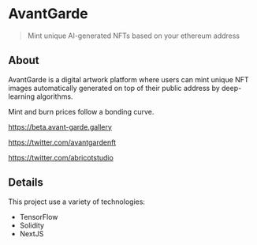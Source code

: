 # AvantGarde

> Mint unique AI-generated NFTs based on your ethereum address

## About

AvantGarde is a digital artwork platform where users can mint unique NFT images automatically generated on top of their public address by deep-learning algorithms.

Mint and burn prices follow a bonding curve.

https://beta.avant-garde.gallery

https://twitter.com/avantgardenft

https://twitter.com/abricotstudio

## Details

This project use a variety of technologies:

- TensorFlow
- Solidity
- NextJS
